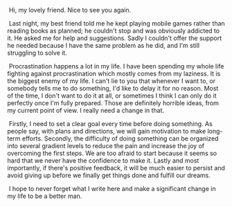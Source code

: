 ​	Hi, my lovely friend. Nice to see you again.

​	Last night, my best friend told me he kept playing mobile games rather than reading books as planned; he couldn't stop and was obviously addicted to it. He asked me for help and suggestions. Sadly I couldn't offer the support he needed because I have the same problem as he did, and I'm still struggling to solve it.

​	Procrastination happens a lot in my life. I have been spending my whole life fighting against procrastination which mostly comes from my laziness. It is the biggest enemy of my life. I can't lie to you that whenever I want to, or somebody tells me to do something, I'd like to delay it for no reason. Most of the time, I don't want to do it at all, or sometimes I think I can only do it perfectly once I'm fully prepared. Those are definitely horrible ideas, from my current point of view. I really need a change in that.

​	Firstly, I need to set a clear goal every time before doing something. As people say, with plans and directions, we will gain motivation to make long-term efforts. Secondly, the difficulty of doing something can be organized into several gradient levels to reduce the pain and increase the joy of overcoming the first steps. We are too afraid to start because it seems so hard that we never have the confidence to make it. Lastly and most importantly, if there's positive feedback, it will be much easier to persist and avoid giving up before we finally get things done and fulfill our dreams.

​	I hope to never forget what I write here and make a significant change in my life to be a better man.

